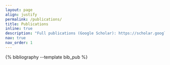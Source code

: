 ```yaml
---
layout: page
align: justify
permalink: /publications/
title: Publications
inline: true
description: "Full publications (Google Scholar): https://scholar.google.com/citations?user=Fi6WlW0AAAAJ&hl=en."
nav: true
nav_order: 1
---
```


<!-- _pages/publications.md -->
<div class="publications">

{% bibliography --template bib_pub %}

</div>
